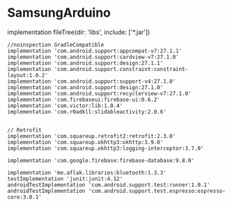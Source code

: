 # SamsungArduino

implementation fileTree(dir: 'libs', include: ['*.jar'])

    //noinspection GradleCompatible
    implementation 'com.android.support:appcompat-v7:27.1.1'
    implementation 'com.android.support:cardview-v7:27.1.0'
    implementation 'com.android.support:design:27.1.1'
    implementation 'com.android.support.constraint:constraint-layout:1.0.2'
    implementation 'com.android.support:support-v4:27.1.0'
    implementation 'com.android.support:design:27.1.0'
    implementation 'com.android.support:recyclerview-v7:27.1.0'
    implementation 'com.firebaseui:firebase-ui:0.6.2'
    implementation 'com.victor:lib:1.0.4'
    implementation 'com.r0adkll:slidableactivity:2.0.6'


    // Retrofit
    implementation 'com.squareup.retrofit2:retrofit:2.3.0'
    implementation 'com.squareup.okhttp3:okhttp:3.9.0'
    implementation 'com.squareup.okhttp3:logging-interceptor:3.7.0'

    implementation 'com.google.firebase:firebase-database:9.8.0'

    implementation 'me.aflak.libraries:bluetooth:1.3.3'
    testImplementation 'junit:junit:4.12'
    androidTestImplementation 'com.android.support.test:runner:1.0.1'
    androidTestImplementation 'com.android.support.test.espresso:espresso-core:3.0.1'

